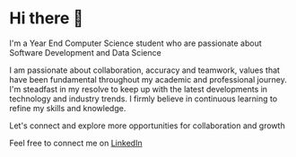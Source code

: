 # Hi there 👋


I'm a Year End Computer Science student who are passionate about Software Development and Data Science 

I am passionate about collaboration, accuracy and teamwork, values that have been fundamental throughout my academic and professional journey. I'm steadfast in my resolve to keep up with the latest developments in technology and industry trends. I firmly believe in continuous learning to refine my skills and knowledge.

Let's connect and explore more opportunities for collaboration and growth

Feel free to connect me on [LinkedIn](https://www.linkedin.com/in/felix-winston-35b171208/)




